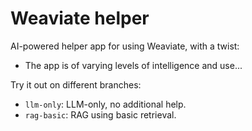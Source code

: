 # Weaviate helper

AI-powered helper app for using Weaviate, with a twist:

- The app is of varying levels of intelligence and use...

Try it out on different branches:
- `llm-only`: LLM-only, no additional help.
- `rag-basic`: RAG using basic retrieval.
